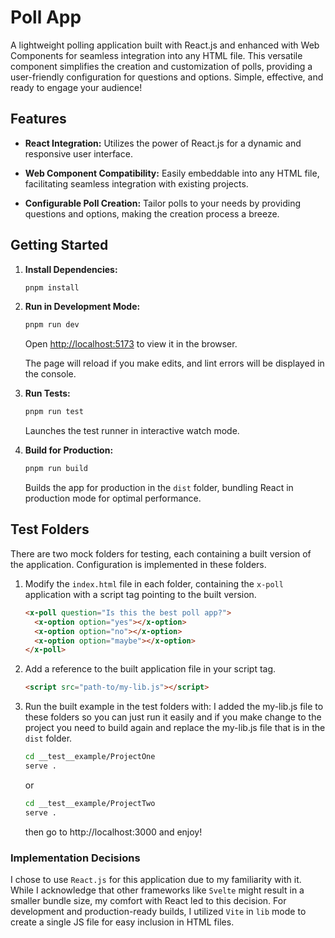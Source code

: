 # Poll App

A lightweight polling application built with React.js and enhanced with Web Components for seamless integration into any HTML file. This versatile component simplifies the creation and customization of polls, providing a user-friendly configuration for questions and options. Simple, effective, and ready to engage your audience!

## Features

- **React Integration:** Utilizes the power of React.js for a dynamic and responsive user interface.
  
- **Web Component Compatibility:** Easily embeddable into any HTML file, facilitating seamless integration with existing projects.
  
- **Configurable Poll Creation:** Tailor polls to your needs by providing questions and options, making the creation process a breeze.

## Getting Started

1. **Install Dependencies:**
   ```bash
   pnpm install
   ```

2. **Run in Development Mode:**
   ```bash
   pnpm run dev
   ```
   Open [http://localhost:5173](http://localhost:5173) to view it in the browser.

   The page will reload if you make edits, and lint errors will be displayed in the console.

3. **Run Tests:**
   ```bash
   pnpm run test
   ```
   Launches the test runner in interactive watch mode.

4. **Build for Production:**
   ```bash
   pnpm run build
   ```
   Builds the app for production in the `dist` folder, bundling React in production mode for optimal performance.

## Test Folders

There are two mock folders for testing, each containing a built version of the application. Configuration is implemented in these folders.

1. Modify the `index.html` file in each folder, containing the `x-poll` application with a script tag pointing to the built version.

   ```html
   <x-poll question="Is this the best poll app?">
     <x-option option="yes"></x-option>
     <x-option option="no"></x-option>
     <x-option option="maybe"></x-option>
   </x-poll>
   ```

2. Add a reference to the built application file in your script tag.

   ```html
   <script src="path-to/my-lib.js"></script>
   ```

3. Run the built example in the test folders with:
   I added the my-lib.js file to these folders so you can just run it easily and if you make change to the project you need to build again and replace the my-lib.js file that is in the `dist` folder.
   
   ```bash
   cd __test__example/ProjectOne
   serve .
   ```
   or
   ```bash
   cd __test__example/ProjectTwo
   serve .
   ```

   then go to http://localhost:3000 and enjoy!

### Implementation Decisions

I chose to use `React.js` for this application due to my familiarity with it. While I acknowledge that other frameworks like `Svelte` might result in a smaller bundle size, my comfort with React led to this decision. For development and production-ready builds, I utilized `Vite` in `lib` mode to create a single JS file for easy inclusion in HTML files.